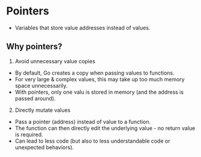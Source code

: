 # Pointers
- Variables that store value addresses instead of values.

## Why pointers?
1. Avoid unnecessary value copies
 - By default, Go creates a copy when passing values to functions.
 - For very large & complex values, this may take up too much memory space unnecessarily.
 - With pointers, only one valu is stored in memory (and the address is passed around).

2. Directly mutate values
- Pass a pointer (address) instead of value to a function.
- The function can then directly edit the underlying value - no return value is required.
- Can lead to less code (but also to less understandable code or unexpected behaviors).


